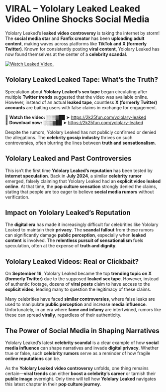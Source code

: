 # VIRAL – Yololary Leaked Leaked Video Online Shocks Social Media 

Yololary Leaked’s **leaked video controversy** is taking the internet by storm! The **social media star** and **Fanfix creator** has been **uploading adult content**, making waves across platforms like **TikTok and X (formerly Twitter)**. Known for consistently posting **viral content**, Yololary Leaked has now found themselves at the center of a **celebrity scandal**.  

[![Watch Leaked Video.](https://miro.medium.com/v2/resize:fit:828/format:webp/1*cilzJN44JGOrTw9NJCrNHA.gif "Watch Leaked Video")](https://2k25fun.com/yololary-leaked)

## **Yololary Leaked Leaked Tape: What’s the Truth?**  
Speculation about **Yololary Leaked’s sex tape** began circulating after multiple **Twitter trends** suggested that the video was available online. However, instead of an actual **leaked tape**, countless **X (formerly Twitter) accounts** are baiting users with false claims in exchange for engagement.  

🔹 **Watch the video:** ░░▒▓██ ➤ https://2k25fun.com/yololary-leaked  
🔹 **Download now:** ░░▒▓██ ➤ https://2k25fun.com/yololary-leaked  

Despite the rumors, Yololary Leaked has not publicly confirmed or denied the allegations. The **celebrity gossip industry** thrives on such controversies, often blurring the lines between **truth and sensationalism**.  

## **Yololary Leaked and Past Controversies**  
This isn’t the first time **Yololary Leaked’s reputation** has been tested by **internet speculation**. Back in **July 2024**, a similar **celebrity rumor** emerged, falsely claiming that Yololary Leaked had an **explicit video leaked online**. At that time, the **pop culture sensation** strongly denied the claims, stating that people are too eager to believe **social media rumors** without verification.  

## **Impact on Yololary Leaked’s Reputation**  
The **digital era** has made it increasingly difficult for celebrities like Yololary Leaked to maintain their **privacy**. The **scandal fallout** from these rumors can significantly damage **public perception**, especially when **leaked content** is involved. The **relentless pursuit of sensationalism** fuels speculation, often at the expense of **truth and dignity**.  

## **Yololary Leaked Videos: Real or Clickbait?**  
On **September 16**, Yololary Leaked became the top **trending topic on X (formerly Twitter)** due to the supposed **leaked sex tape**. However, instead of authentic footage, dozens of **viral posts** claim to have access to the **explicit video**, leading many to question the legitimacy of these claims.  

Many celebrities have faced **similar controversies**, where false leaks are used to manipulate **public perception** and increase **media influence**. Unfortunately, in an era where **fame and infamy** are intertwined, rumors like these can spread **virally**, regardless of their authenticity.  

## **The Power of Social Media in Shaping Narratives**  
Yololary Leaked’s latest **celebrity scandal** is a clear example of how **social media influence** can shape narratives and invade **digital privacy**. Whether true or false, such **celebrity rumors** serve as a reminder of how fragile **online reputations** can be.  

As the **Yololary Leaked video controversy** unfolds, one thing remains certain—**viral trends** can either **boost a celebrity’s career** or tarnish their **public image** overnight. Only time will tell how **Yololary Leaked** navigates this latest chapter in their **pop culture journey**. 